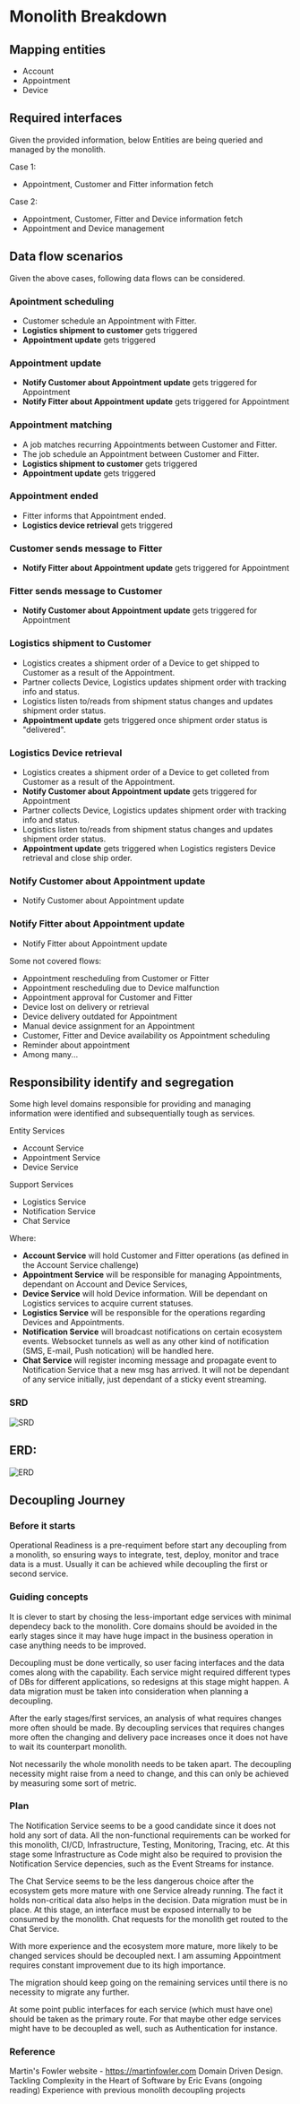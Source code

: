 # Monolith Breakdown

## Mapping entities

* Account
* Appointment
* Device

## Required interfaces

Given the provided information, below Entities are being queried and managed by the monolith.

Case 1:

* Appointment, Customer and Fitter information fetch

Case 2:

* Appointment, Customer, Fitter and Device information fetch
* Appointment and Device management

## Data flow scenarios

Given the above cases, following data flows can be considered.

### Apointment scheduling
* Customer schedule an Appointment with Fitter.
* **Logistics shipment to customer** gets triggered
* **Appointment update** gets triggered

### Appointment update
* **Notify Customer about Appointment update** gets triggered for Appointment
* **Notify Fitter about Appointment update** gets triggered for Appointment

### Appointment matching
* A job matches recurring Appointments between Customer and Fitter.
* The job schedule an Appointment between Customer and Fitter.
* **Logistics shipment to customer** gets triggered
* **Appointment update** gets triggered

### Appointment ended
* Fitter informs that Appointment ended.
* **Logistics device retrieval** gets triggered

### Customer sends message to Fitter
* **Notify Fitter about Appointment update** gets triggered for Appointment

### Fitter sends message to Customer
* **Notify Customer about Appointment update** gets triggered for Appointment

### Logistics shipment to Customer
* Logistics creates a shipment order of a Device to get shipped to Customer as a result of the Appointment.
* Partner collects Device, Logistics updates shipment order with tracking info and status.
* Logistics listen to/reads from shipment status changes and updates shipment order status.
* **Appointment update** gets triggered once shipment order status is "delivered".

### Logistics Device retrieval
* Logistics creates a shipment order of a Device to get colleted from Customer as a result of the Appointment.
* **Notify Customer about Appointment update** gets triggered for Appointment
* Partner collects Device, Logistics updates shipment order with tracking info and status.
* Logistics listen to/reads from shipment status changes and updates shipment order status.
* **Appointment update** gets triggered when Logistics registers Device retrieval and close ship order.

### Notify Customer about Appointment update
* Notify Customer about Appointment update

### Notify Fitter about Appointment update
* Notify Fitter about Appointment update

Some not covered flows:
* Appointment rescheduling from Customer or Fitter
* Appointment rescheduling due to Device malfunction
* Appointment approval for Customer and Fitter
* Device lost on delivery or retrieval
* Device delivery outdated for Appointment
* Manual device assignment for an Appointment
* Customer, Fitter and Device availability os Appointment scheduling
* Reminder about appointment
* Among many...

## Responsibility identify and segregation

Some high level domains responsible for providing and managing information were identified and subsequentially tough as services.

Entity Services

* Account Service
* Appointment Service
* Device Service

Support Services

* Logistics Service
* Notification Service
* Chat Service

Where:

* **Account Service** will hold Customer and Fitter operations (as defined in the Account Service challenge)
* **Appointment Service** will be responsible for managing Appointments, dependant on Account and Device Services,
* **Device Service** will hold Device information. Will be dependant on Logistics services to acquire current statuses.
* **Logistics Service** will be responsible for the operations regarding Devices and Appointments.
* **Notification Service** will broadcast notifications on certain ecosystem events. Websocket tunnels as well as any other kind of notification (SMS, E-mail, Push notication) will be handled here.
* **Chat Service** will register incoming message and propagate event to Notification Service that a new msg has arrived. It will not be dependant of any service initially, just dependant of a sticky event streaming.

### SRD

![SRD](images/srd.png)

## ERD:

![ERD](images/erd.png)

## Decoupling Journey

### Before it starts

Operational Readiness is a pre-requiment before start any decoupling from a monolith, so ensuring ways to integrate, test, deploy, monitor and trace data is a must. Usually it can be achieved while decoupling the first or second service.

### Guiding concepts

It is clever to start by chosing the less-important edge services with minimal dependecy back to the monolith.
Core domains should be avoided in the early stages since it may have huge impact in the business operation in case anything needs to be improved.

Decoupling must be done vertically, so user facing interfaces and the data comes along with the capability. Each service might required different types of DBs for different applications, so redesigns at this stage might happen. A data migration must be taken into consideration when planning a decoupling.

After the early stages/first services, an analysis of what requires changes more often should be made. By decoupling services that requires changes more often the changing and delivery pace increases once it does not have to wait its counterpart monolith.

Not necessarily the whole monolith needs to be taken apart. The decoupling necessity might raise from a need to change, and this can only be achieved by measuring some sort of metric.

### Plan

The Notification Service seems to be a good candidate since it does not hold any sort of data. All the non-functional requirements can be worked for this monolith, CI/CD, Infrastructure, Testing, Monitoring, Tracing, etc.
At this stage some Infrastructure as Code might also be required to provision the Notification Service depencies, such as the Event Streams for instance.

The Chat Service seems to be the less dangerous choice after the ecosystem gets more mature with one Service already running.
The fact it holds non-critical data also helps in the decision. Data migration must be in place. At this stage, an interface must be exposed internally to be consumed by the monolith. Chat requests for the monolith get routed to the Chat Service.

With more experience and the ecosystem more mature, more likely to be changed services should be decoupled next. I am assuming Appointment requires constant improvement due to its high importance.

The migration should keep going on the remaining services until there is no necessity to migrate any further.

At some point public interfaces for each service (which must have one) should be taken as the primary route. For that maybe other edge services might have to be decoupled as well, such as Authentication for instance.


### Reference

Martin's Fowler website - https://martinfowler.com
Domain Driven Design. Tackling Complexity in the Heart of Software by Eric Evans (ongoing reading)
Experience with previous monolith decoupling projects

